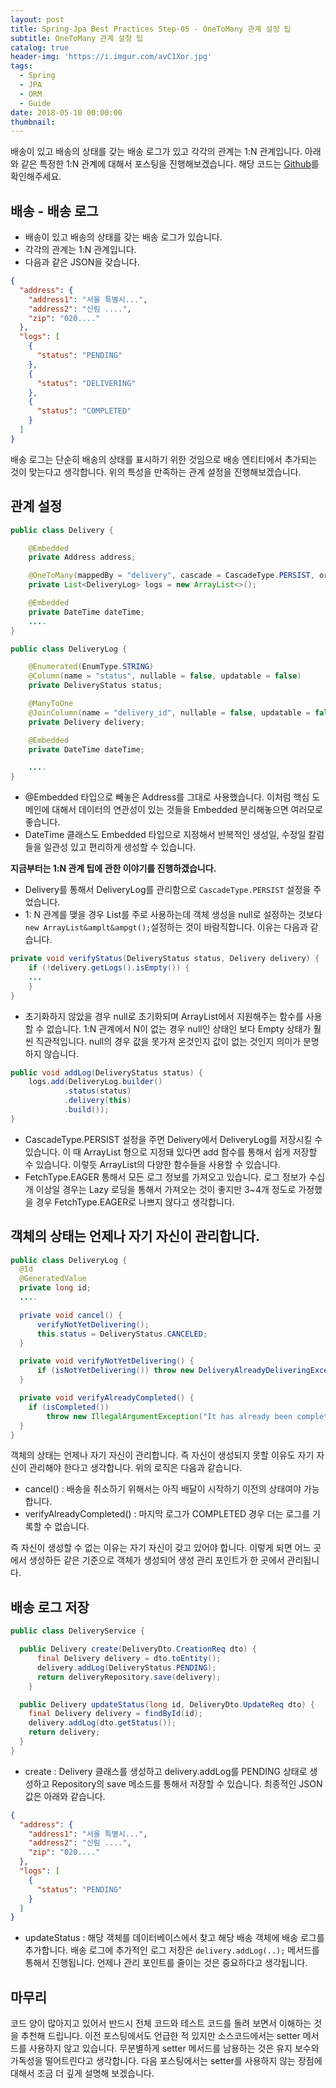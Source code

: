 ```yaml
---
layout: post
title: Spring-Jpa Best Practices Step-05 - OneToMany 관계 설정 팁
subtitle: OneToMany 관계 설정 팁
catalog: true
header-img: 'https://i.imgur.com/avC1Xor.jpg'
tags:
  - Spring
  - JPA
  - ORM
  - Guide
date: 2018-05-18 00:00:00
thumbnail:
---
```



배송이 있고 배송의 상태를 갖는 배송 로그가 있고 각각의 관계는 1:N 관계입니다. 아래와 같은 특정한 1:N 관계에 대해서 포스팅을 진행해보겠습니다. 해당 코드는 [Github](https://github.com/cheese10yun/spring-jpa-best-practices)를 확인해주세요.

## 배송 - 배송 로그
* 배송이 있고 배송의 상태를 갖는 배송 로그가 있습니다.
* 각각의 관계는 1:N 관계입니다.
* 다음과 같은 JSON을 갖습니다.
```json
{
  "address": {
    "address1": "서울 특별시...",
    "address2": "신림 ....",
    "zip": "020...."
  },
  "logs": [
    {
      "status": "PENDING"
    },
    {
      "status": "DELIVERING"
    },
    {
      "status": "COMPLETED"
    }
  ]
}
```
배송 로그는 단순히 배송의 상태를 표시하기 위한 것임으로 배송 엔티티에서 추가되는 것이 맞는다고 생각합니다. 위의 특성을 만족하는 관계 설정을 진행해보겠습니다.

## 관계 설정

```java
public class Delivery {

    @Embedded
    private Address address;

    @OneToMany(mappedBy = "delivery", cascade = CascadeType.PERSIST, orphanRemoval = true, fetch = FetchType.EAGER)
    private List<DeliveryLog> logs = new ArrayList<>();

    @Embedded
    private DateTime dateTime;
    ....
}

public class DeliveryLog {

    @Enumerated(EnumType.STRING)
    @Column(name = "status", nullable = false, updatable = false)
    private DeliveryStatus status;

    @ManyToOne
    @JoinColumn(name = "delivery_id", nullable = false, updatable = false)
    private Delivery delivery;

    @Embedded
    private DateTime dateTime;

    ....
}
```
* @Embedded 타입으로 빼놓은 Address를 그대로 사용했습니다. 이처럼 핵심 도메인에 대해서 데이터의 연관성이 있는 것들을 Embedded 분리해놓으면 여러모로 좋습니다.
* DateTime 클래스도 Embedded 타입으로 지정해서 반복적인 생성일, 수정일 칼럼들을 일관성 있고 편리하게 생성할 수 있습니다.

**지금부터는 1:N 관계 팁에 관한 이야기를 진행하겠습니다.**

* Delivery를 통해서 DeliveryLog를 관리함으로 `CascadeType.PERSIST` 설정을 주었습니다.
* 1: N 관계를 맺을 경우 List를 주로 사용하는데 객체 생성을 null로 설정하는 것보다 `new ArrayList&amplt&ampgt();`설정하는 것이 바람직합니다. 이유는 다음과 같습니다.

 ```java
 private void verifyStatus(DeliveryStatus status, Delivery delivery) {
     if (!delivery.getLogs().isEmpty()) {
     ...
     }
 }
 ```
* 초기화하지 않았을 경우 null로 초기화되며 ArrayList에서 지원해주는 함수를 사용할 수 없습니다. 1:N 관계에서 N이 없는 경우 null인 상태인 보다 Empty 상태가 훨씬 직관적입니다. null의 경우 값을 못가져 온것인지 값이 없는 것인지 의미가 분명하지 않습니다.

```java
public void addLog(DeliveryStatus status) {
    logs.add(DeliveryLog.builder()
            .status(status)
            .delivery(this)
            .build());
}
```
* CascadeType.PERSIST 설정을 주면  Delivery에서 DeliveryLog를 저장시킬 수 있습니다. 이 때 ArrayList 형으로 지정돼 있다면 add 함수를 통해서 쉽게 저장할 수 있습니다. 이렇듯 ArrayList의 다양한 함수들을 사용할 수 있습니다.
* FetchType.EAGER 통해서 모든 로그 정보를 가져오고 있습니다. 로그 정보가 수십 개 이상일 경우는 Lazy 로딩을 통해서 가져오는 것이 좋지만 3~4개 정도로 가정했을 경우 FetchType.EAGER로 나쁘지 않다고 생각합니다.

## 객체의 상태는 언제나 자기 자신이 관리합니다.

```java
public class DeliveryLog {
  @Id
  @GeneratedValue
  private long id;
  ....

  private void cancel() {
      verifyNotYetDelivering();
      this.status = DeliveryStatus.CANCELED;
  }

  private void verifyNotYetDelivering() {
      if (isNotYetDelivering()) throw new DeliveryAlreadyDeliveringException();
  }

  private void verifyAlreadyCompleted() {
    if (isCompleted())
        throw new IllegalArgumentException("It has already been completed and can not be changed.");
  }
}
```
객체의 상태는 언제나 자기 자신이 관리합니다. 즉 자신이 생성되지 못할 이유도 자기 자신이 관리해야 한다고 생각합니다. 위의 로직은 다음과 같습니다.
* cancel() : 배송을 취소하기 위해서는 아직 배달이 시작하기 이전의 상태여야 가능합니다.
* verifyAlreadyCompleted() : 마지막 로그가 COMPLETED 경우 더는 로그를 기록할 수 없습니다.

즉 자신이 생성할 수 없는 이유는 자기 자신이 갖고 있어야 합니다. 이렇게 되면 어느 곳에서 생성하든 같은 기준으로 객체가 생성되어 생성 관리 포인트가 한 곳에서 관리됩니다.

## 배송 로그 저장

```java
public class DeliveryService {

  public Delivery create(DeliveryDto.CreationReq dto) {
      final Delivery delivery = dto.toEntity();
      delivery.addLog(DeliveryStatus.PENDING);
      return deliveryRepository.save(delivery);
    }

  public Delivery updateStatus(long id, DeliveryDto.UpdateReq dto) {
    final Delivery delivery = findById(id);
    delivery.addLog(dto.getStatus());
    return delivery;
  }
}
```
* create : Delivery 클래스를 생성하고 delivery.addLog를 PENDING 상태로 생성하고 Repository의 save 메소드를 통해서 저장할 수 있습니다. 최종적인 JSON 값은 아래와 같습니다.

```json
{
  "address": {
    "address1": "서울 특별시...",
    "address2": "신림 ....",
    "zip": "020...."
  },
  "logs": [
    {
      "status": "PENDING"
    }
  ]
}
```
* updateStatus : 해당 객체를 데이터베이스에서 찾고 해당 배송 객체에 배송 로그를 추가합니다. 배송 로그에 추가적인 로그 저장은 `delivery.addLog(..);` 메서드를 통해서 진행됩니다. 언제나 관리 포인트를 줄이는 것은 중요하다고 생각됩니다.


## 마무리
코드 양이 많아지고 있어서 반드시 전체 코드와 테스트 코드를 돌려 보면서 이해하는 것을 추천해 드립니다. 이전 포스팅에서도 언급한 적 있지만 소스코드에서는 setter 메서드를 사용하지 않고 있습니다. 무분별하게 setter 메서드를 남용하는 것은 유지 보수와 가독성을 떨어트린다고 생각합니다. 다음 포스팅에서는 setter를 사용하지 않는 장점에 대해서 조금 더 깊게 설명해 보겠습니다.
